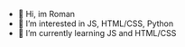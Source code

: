 - 👋 Hi, im Roman
- 👀 I’m interested in JS, HTML/CSS, Python
- 🌱 I’m currently learning JS and HTML/CSS
